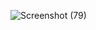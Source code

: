 ![Screenshot (79)](https://user-images.githubusercontent.com/96216518/174269606-7b287c35-8247-44fc-8b30-b3e5a296d38e.png)
